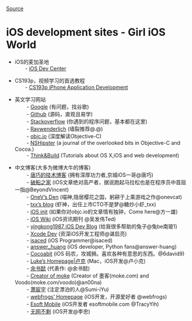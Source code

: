 
[Source](http://girlios.github.io/blog/2014/03/10/ios-development-sites/ "Permalink to iOS development sites - Girl iOS World")

# iOS development sites - Girl iOS World

- iOS的麦加圣地  
  - [iOS Dev Center][1]  
- CS193p，视频学习的首选教程  
  - [CS193p iPhone Application Development][2]  
- 英文学习网站  
   - [Google][3] (有问题，找谷歌)  
   - [Github][4] (源码，直观且易学)  
   - [Stackoverflow][5] (你遇到的程序问题，基本都在这里)  
   - [Raywenderlich][6] (墙裂推荐@.@)  
   - [objc.io][7] (深度解读Objective-C)  
   - [NSHipster][8] (a journal of the overlooked bits in Objective-C and Cocoa.)  
   - [Think&amp;Build][9] (Tutorials about OS X,iOS and web development)  

- 中文博客(大多为微博大牛的博客)  
   - [唐巧的技术博客][10] (拥有深厚功力者,京城iOS一哥@唐巧)  
   - [破船之家][11] (iOS文章绝对高产者，据说跑起马拉松也是在程序员中首屈一指@BeyondVincent)  
   - [OneV’s Den][12] (喵神,隐居樱花之国，躬耕于上乘游戏之作@onevcat)  
   - [txx’s blog][13] (虾神，出任上市CTO不是梦@糖炒小虾_txx)  
   - [iOS init][14] (如果你对objc.io的文章情有独钟，Come here@方一雄)  
   - [iOS Wiki][15] (iOS资讯期刊 @吴发伟Ted)  
   - [yingkong1987 iOS Dev Blog][16] (给我很多帮助的兔子@兔be南玻1)  
   - [Xcode Dev][17] (资深iOS开发工程师@谌启亮)  
   - [isaced][18] (iOS Programmer@isaced)  
   - [answer_huang][19] (iOS developer, Python fans@answer-huang)  
   - [Cocoabit][20] (iOS 码农，攻城狮。喜欢各种有意思的东西。@6david9)  
   - [Luke’s Homepage|卢克][21] (Mac，iOS开发@卢小克)  
   - [余书懿][22] (代表作: @余书懿)  
   - [Creator of moke][23] (Creator of 墨客(moke.com) and Voodo(moke.com/voodo)@an00na)  
   - [萧宸宇][24] (注定漂泊的人@Sumi-iYu)  
   - [webfrogs’ Homepage][25] (iOS开发，开源爱好者 @webfrogs)  
   - [Esoft Mobile][26] (iOS开发者 esoftmobile.com @TracyYih)  
   - [无网不剩][27] (iOS开发@李忠)  

   [1]: https://developer.apple.com/devcenter/ios/index.action
   [2]: http://www.stanford.edu/class/cs193p/cgi-bin/drupal/
   [3]: http://www.google.com
   [4]: https://github.com
   [5]: http://stackoverflow.com
   [6]: http://www.raywenderlich.com
   [7]: http://www.objc.io
   [8]: http://nshipster.com
   [9]: http://www.thinkandbuild.it
   [10]: http://blog.devtang.com
   [11]: http://beyondvincent.com
   [12]: http://onevcat.com
   [13]: http://blog.t-xx.me
   [14]: http://iosinit.com
   [15]: http://www.ios-wiki.com
   [16]: http://yingkong1987.github.io
   [17]: http://blog.xcodev.com
   [18]: http://www.isaced.com
   [19]: http://answerhuang.duapp.com
   [20]: http://blog.cocoabit.com
   [21]: http://geeklu.com
   [22]: http://blog.csdn.net/ysy441088327
   [23]: http://wangling.me
   [24]: http://iiiyu.com
   [25]: http://webfrogs.me
   [26]: http://esoftmobile.com
   [27]: http://blog.leezhong.com
  